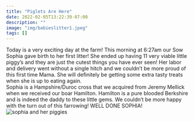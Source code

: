 ```yaml
---
title: "Piglets Are Here"
date: 2022-02-05T13:22:39-07:00
description: ""
image: "img/babieslitter1.jpeg"
tags: []
---
```


Today is a very exciting day at the farm! This morning at 6:27am our Sow Sophia gave birth to her first litter! She ended up having 11 very viable little piggy’s and they are just the cutest things you have ever seen! Her labor and delivery went without a single hitch and we couldn’t be more proud of this first time Mama. She will definitely be getting some extra tasty treats when she is up to eating again.
\
Sophia is a Hampshire/Duroc cross that we acquired from Jeremy Mellick when we received our boar Hamilton. Hamilton is a pure blooded Berkshire and is indeed the daddy to these little gems. We couldn’t be more happy with the turn out of this farrowing! WELL DONE SOPHIA!
![sophia and her piggies](/img/blog/babies-litter-1-1-768x573.jpeg)

